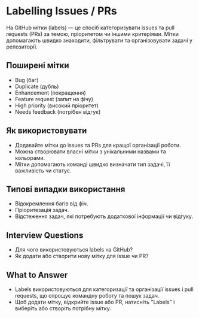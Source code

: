 # Labelling Issues / PRs

На GitHub мітки (labels) — це спосіб категоризувати issues та pull requests (PRs) за темою, пріоритетом чи іншими критеріями. Мітки допомагають швидко знаходити, фільтрувати та організовувати задачі у репозиторії.

## Поширені мітки

- Bug (баг)
- Duplicate (дубль)
- Enhancement (покращення)
- Feature request (запит на фічу)
- High priority (високий пріоритет)
- Needs feedback (потрібен відгук)

## Як використовувати

- Додавайте мітки до issues та PRs для кращої організації роботи.
- Можна створювати власні мітки з унікальними назвами та кольорами.
- Мітки допомагають команді швидко визначати тип задачі, її важливість чи статус.

## Типові випадки використання

- Відокремлення багів від фіч.
- Пріоритезація задач.
- Відстеження задач, які потребують додаткової інформації чи відгуку.

## Interview Questions

- Для чого використовуються labels на GitHub?
- Як додати або створити нову мітку для issue чи PR?

## What to Answer

- Labels використовуються для категоризації та організації issues і pull requests, що спрощує командну роботу та пошук задач.
- Щоб додати мітку, відкрийте issue або PR, натисніть "Labels" і виберіть або створіть потрібну мітку.
